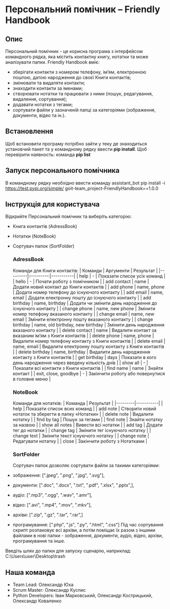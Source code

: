# Персональний помічник – Friendly Handbook

## Опис

Персональний помічник - це корисна програма з інтерфейсом командного рядка, яка містить контактну книгу, нотатки та може аналізувати папки.
Friendly Handbook вміє:

- зберігати контакти з номером телефону, ім’ям, електронною поштою, датою народження до своєї Книги контактів;
- змінювати та видаляти контакти;
- знаходити контакти за іменами;
- створювати нотатки та працювати з ними (пошук, редагування, видалення, сортування);
- додавати нотатки з тегами;
- сортувати файли у зазначеній папці за категоріями (зображення, документи, відео та ін.).

## Встановлення

Щоб встановити програму потрібно зайти у теку де знаходиться установчий пакет та у командному рядку ввести **pip install**.
Щоб перевірити наявность: команда **pip list**

## Запуск персонального помічника

В командному рядку необхідно ввести команду assistant_bot
pip install -i https://test.pypi.org/simple/ goit-team_project-FriendlyHandbook==1.0.0

## Інструкція для користувача

Відкрийте Персональний помічник та виберіть категорію:

- Книга контактів (AdressBook)
- Нотатки (NoteBook)
- Сортувач папок (SortFolder)

  ### AdressBook

  Команди для Книги контактів:
  | Команди | Аргументи | Результат |
  |---------|:---------:|-----------|
  | help | - | Показати список усіх команд |
  | hello | - | Почати роботу з помічником |
  | add contact | name | Додати новий контакт до Книги контактів |
  | add phone | name, phone | Додати номер телефону до існуючого контакту |
  | add email | name, email | Додати електронну пошту до існуючого контакту |
  | add birthday | name, birthday | Додати чи змінити день народження до існуючого контакту |
  | change phone | name, new phone | Змінити номер телефону вказаного контакту |
  | change email | name, new email | Змінити електронну пошту вказаного контакту |
  | change birthday | name, old birthday, new birthday | Змінити день народження вказаного контакту |
  | delete contact | name | Видалити контакт за вказаним ім’ям з Книги контактів |
  | delete phone | name, phone | Видалити номер телефону контакту з Книги контактів |
  | delete email | name, email | Видалити електронну пошту контакту з Книги контактів |
  | delete birthday | name, birthday | Видалити день народження контакту з Книги контактів |
  | get birthday | days | Показати в кого день народження через введену кількість днів |
  | show all | - | Показати всі контакти з Книги контактів |
  | find name | name | Знайти контакт |
  | exit, close, goodbye | - | Закінчити роботу або повернутися в головне меню |

  ### NoteBook

  Команди для нотатків:
  | Команда | Результат |
  |---------|-----------|
  | help | Показати список всих команд |
  | add note | Створити новий нотаток та зберегти в папку «Нотатки» |
  | delete note | Видалити нотатку |
  | find by tag | Пошук за тегами |
  | find note | Знайти нотатку за назвою |
  | show all notes | Вивести всі нотатки |
  | add tag | Додати тег до нотатки |
  | change tag | Змінити тег існуючого нотатку |
  | change text | Змінити текст існуючого нотатку |
  | change note | Редагувати нотатку |
  | close | Закінчити роботу з Нотатками |

  ### SortFolder

  Сортувач папок дозволяє сортувати файли за такими категоріями:

- зображення: [".jpeg", ".png", ".jpg", ".svg"],
- документи: [".doc", ".docx", ".txt", ".pdf", ".xlsx", ".pptx",],
- аудіо: [".mp3", ".ogg", ".wav", ".amr"],
- відео: [".avi", ".mp4", ".mov", ".mkv"],
- архіви: [".zip", ".gz", ".tar", “.rar”,]
- програмування: [".php", ".js", ".py", ".html", ".css"]
  Під час сортування скрипт розпаковує всі архіви, а потім поміщає їх разом з іншими файлами в нові папки - зображення, документи, аудіо, відео, архіви, програмування та інше.

Введіть шлях до папки для запуску сценарію, наприклад: C:\Users\user\Desktop\trash

## Наша команда

- Team Lead: Олександр Юха
- Scrum Master: Олександр Куспис
- Python Developers: Іван Марковський, Олександр Кострицький, Олександр Коваленко
